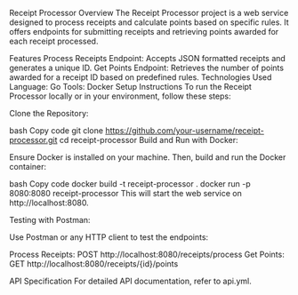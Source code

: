 Receipt Processor
Overview
The Receipt Processor project is a web service designed to process receipts and calculate points based on specific rules. It offers endpoints for submitting receipts and retrieving points awarded for each receipt processed.

Features
Process Receipts Endpoint: Accepts JSON formatted receipts and generates a unique ID.
Get Points Endpoint: Retrieves the number of points awarded for a receipt ID based on predefined rules.
Technologies Used
Language: Go
Tools: Docker
Setup Instructions
To run the Receipt Processor locally or in your environment, follow these steps:

Clone the Repository:

bash
Copy code
git clone https://github.com/your-username/receipt-processor.git
cd receipt-processor
Build and Run with Docker:

Ensure Docker is installed on your machine. Then, build and run the Docker container:

bash
Copy code
docker build -t receipt-processor .
docker run -p 8080:8080 receipt-processor
This will start the web service on http://localhost:8080.

Testing with Postman:

Use Postman or any HTTP client to test the endpoints:

Process Receipts: POST http://localhost:8080/receipts/process
Get Points: GET http://localhost:8080/receipts/{id}/points

API Specification
For detailed API documentation, refer to api.yml.

